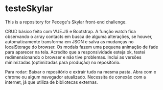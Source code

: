 # testeSkylar
This is a repository for Pecege's Skylar front-end challenge.

CRUD básico feito com VUE.JS e Bootstrap.
A função watch fica observando o array contacts em busca de alguma alterações, se houver, automaticamente transforma em JSON e salva as mudanças no localStorage do browser.
Os modais fazem uma pequena animação de fade para aparecer na tela.
Acredito que a responsividade esteja ok, testei redimensionando o browser e não tive problemas.
Inclui as versões minimizadas (optimizadas para produção) no repositório.

Para rodar:
Baixar o repositório e extrair tudo na mesma pasta.
Abra com o chrome ou algum navegador atualizado.
Necessita de conexão com a internet, já que utiliza de bibliotecas externas.